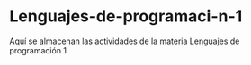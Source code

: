 # Lenguajes-de-programaci-n-1
Aquí se almacenan las actividades de la materia Lenguajes de programación 1
